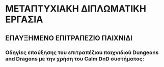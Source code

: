 # ΜΕΤΑΠΤΥΧΙΑΚΗ ΔΙΠΛΩΜΑΤΙΚΗ ΕΡΓΑΣΙΑ
## ΕΠΑΥΞΗΜΕΝΟ ΕΠΙΤΡΑΠΕΖΙΟ ΠΑΙΧΝΙΔΙ
### Οδηγίες επαύξησης του επιτραπέζιου παιχνιδιού Dungeons and Dragons με την χρήση του Calm DnD συστήματος:
